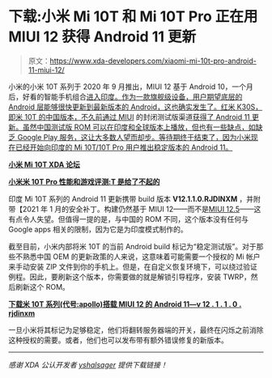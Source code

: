 # 下载:小米 Mi 10T 和 Mi 10T Pro 正在用 MIUI 12 获得 Android 11 更新

> 原文：<https://www.xda-developers.com/xiaomi-mi-10t-pro-android-11-miui-12/>

小米的小米 10T 系列于 2020 年 9 月推出，MIUI 12 基于 Android 10，一个月后，好看的智能手机组合[进入印度。作为一款旗舰级设备，用户期望底层的 Android 层能够很快更新到最新版本的 Android，这也确实发生了。红米 K30S，即米 10T 的中国版本，不久前通过 MIUI](https://www.xda-developers.com/xiaomi-mi-10t-pro-snapdragon-865-144-hz-refresh-rate-launch-india/) 的封闭测试版渠道[获得了 Android 11 更新。虽然中国测试版 ROM 可以在印度和全球版本上播放，但也有一些缺点，如缺乏 Google Play 服务，这让大多数人望而却步。等待期终于结束了，因为小米现在已经开始向印度的 Mi 10T/10T Pro 用户推出稳定版本的 Android 11。](https://www.xda-developers.com/download-miui-12-closed-beta-xiaomi-redmi-devices/)

**[小米 Mi 10T XDA 论坛](https://forum.xda-developers.com/xiaomi-mi-10t)**

**[小米米 10T Pro 性能和游戏评测:T 是给了不起的](https://www.xda-developers.com/xiaomi-mi-10t-pro-performance-gaming-review/)**

印度 Mi 10T 系列的 Android 11 更新携带 build 版本 **V12.1.1.0.RJDINXM** ，并附带【2021 年 1 月的安全补丁。构建仍然基于 MIUI 12——而不是[MIUI 12.5](https://www.xda-developers.com/xiaomi-mi-11-global-launch-february-8/)——这有点令人失望。但值得一提的是，与中国的 ROM 不同，这个版本没有任何与 Google apps 相关的限制，因为它是为印度模式制作的。

截至目前，小米内部将米 10T 的当前 Android build 标记为“稳定测试版”。对于那些不熟悉中国 OEM 的更新政策的人来说，这意味着可能需要一个授权的 Mi 帐户来手动安装 ZIP 文件到你的手机上。但是，在自定义恢复环境下，可以绕过验证例程。因此，要刷新这个版本，你需要做的就是解锁引导程序，安装 TWRP，然后刷新这个 ROM。

**[下载米 10T 系列(代号:apollo)搭载 MIUI 12 的 Android 11—v 12 . 1 . 1 . 0 . rjdinxm](https://bigota.d.miui.com/V12.1.1.0.RJDINXM/miui_APOLLOINGlobal_V12.1.1.0.RJDINXM_6d2eef982b_11.0.zip)**

一旦小米将其标记为足够稳定，他们将翻转服务器端的开关，最终在闪烁之前消除这种授权的需要。或者，他们也可以发布带有额外错误修复的新版本。

* * *

*感谢 XDA 公认开发者 [yshalsager](https://forum.xda-developers.com/member.php?u=6084385) 提供下载链接！*